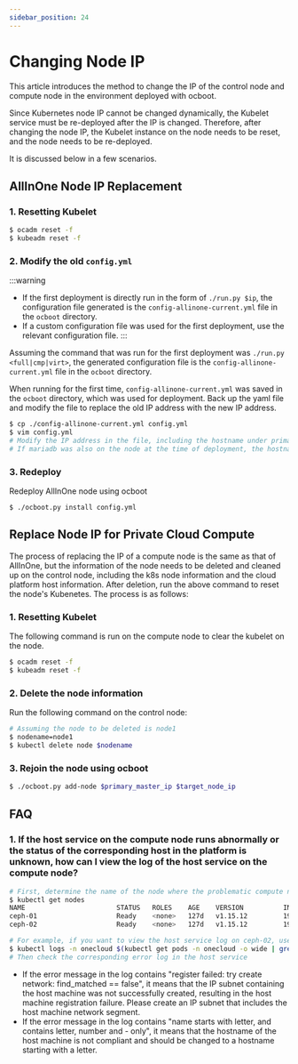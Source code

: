 ```yaml
---
sidebar_position: 24
---
```


# Changing Node IP

This article introduces the method to change the IP of the control node and compute node in the environment deployed with ocboot.

Since Kubernetes node IP cannot be changed dynamically, the Kubelet service must be re-deployed after the IP is changed. Therefore, after changing the node IP, the Kubelet instance on the node needs to be reset, and the node needs to be re-deployed.

It is discussed below in a few scenarios.

## AllInOne Node IP Replacement

### 1. Resetting Kubelet

```bash
$ ocadm reset -f
$ kubeadm reset -f
```

### 2. Modify the old `config.yml`

:::warning
- If the first deployment is directly run in the form of `./run.py $ip`, the configuration file generated is the `config-allinone-current.yml` file in the `ocboot` directory.
- If a custom configuration file was used for the first deployment, use the relevant configuration file.
:::

Assuming the command that was run for the first deployment was `./run.py <full|cmp|virt>`, the generated configuration file is the `config-allinone-current.yml` file in the `ocboot` directory.

When running for the first time, `config-allinone-current.yml` was saved in the `ocboot` directory, which was used for deployment. Back up the yaml file and modify the file to replace the old IP address with the new IP address.

```bash
$ cp ./config-allinone-current.yml config.yml
$ vim config.yml
# Modify the IP address in the file, including the hostname under primary_master_node, controlplane_host
# If mariadb was also on the node at the time of deployment, the hostname in mariadb_node and db_host in primary_master_node should also be modified
```


### 3. Redeploy

Redeploy AllInOne node using ocboot

```
$ ./ocboot.py install config.yml
```

## Replace Node IP for Private Cloud Compute

The process of replacing the IP of a compute node is the same as that of AllInOne, but the information of the node needs to be deleted and cleaned up on the control node, including the k8s node information and the cloud platform host information. After deletion, run the above command to reset the node's Kubenetes. The process is as follows:

### 1. Resetting Kubelet

The following command is run on the compute node to clear the kubelet on the node.

```bash
$ ocadm reset -f
$ kubeadm reset -f
```

### 2. Delete the node information

Run the following command on the control node:

```bash
# Assuming the node to be deleted is node1
$ nodename=node1
$ kubectl delete node $nodename
```

### 3. Rejoin the node using ocboot

```bash
$ ./ocboot.py add-node $primary_master_ip $target_node_ip
```

## FAQ

### 1. If the host service on the compute node runs abnormally or the status of the corresponding host in the platform is unknown, how can I view the log of the host service on the compute node?

```bash
# First, determine the name of the node where the problematic compute node is located within the current Kubernetes cluster.
$ kubectl get nodes
NAME                       STATUS   ROLES    AGE    VERSION          INTERNAL-IP       EXTERNAL-IP
ceph-01                    Ready    <none>   127d   v1.15.12         192.168.222.111   <none>
ceph-02                    Ready    <none>   127d   v1.15.12         192.168.222.112   <none>

# For example, if you want to view the host service log on ceph-02, use the following command
$ kubectl logs -n onecloud $(kubectl get pods -n onecloud -o wide | grep host | egrep -v 'image|deployer' | grep ceph-02 | awk '{print $1}') -c host
# Then check the corresponding error log in the host service
```

- If the error message in the log contains "register failed: try create network: find_matched == false", it means that the IP subnet containing the host machine was not successfully created, resulting in the host machine registration failure. Please create an IP subnet that includes the host machine network segment.
- If the error message in the log contains "name starts with letter, and contains letter, number and - only", it means that the hostname of the host machine is not compliant and should be changed to a hostname starting with a letter.
